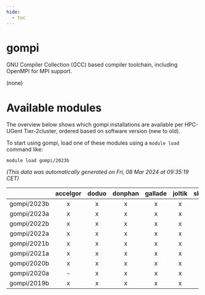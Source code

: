 ```yaml
---
hide:
  - toc
---
```


gompi
=====


GNU Compiler Collection (GCC) based compiler toolchain, including OpenMPI for MPI support.

(none)
# Available modules


The overview below shows which gompi installations are available per HPC-UGent Tier-2cluster, ordered based on software version (new to old).

To start using gompi, load one of these modules using a `module load` command like:

```shell
module load gompi/2023b
```

*(This data was automatically generated on Fri, 08 Mar 2024 at 09:35:19 CET)*  

| |accelgor|doduo|donphan|gallade|joltik|skitty|
| :---: | :---: | :---: | :---: | :---: | :---: | :---: |
|gompi/2023b|x|x|x|x|x|x|
|gompi/2023a|x|x|x|x|x|x|
|gompi/2022b|x|x|x|x|x|x|
|gompi/2022a|x|x|x|x|x|x|
|gompi/2021b|x|x|x|x|x|x|
|gompi/2021a|x|x|x|x|x|x|
|gompi/2020b|x|x|x|x|x|x|
|gompi/2020a|-|x|x|x|x|x|
|gompi/2019b|x|x|x|x|x|x|
